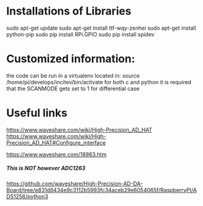 
# Installations of Libraries
sudo apt-get update
sudo apt-get install ttf-wqy-zenhei
sudo apt-get install python-pip 
sudo pip install RPi.GPIO
sudo pip install spidev

# Customized information:
the code can be run in a virtualenv located in: source /home/pi/develops/incitev/bin/activate
for both c and python it is required that the SCANMODE gets set to 1 for differential case

# Useful links
https://www.waveshare.com/wiki/High-Precision_AD_HAT
https://www.waveshare.com/wiki/High-Precision_AD_HAT#Configure_interface

https://www.waveshare.com/18983.htm
##### This is NOT however ADC1263
https://github.com/waveshare/High-Precision-AD-DA-Board/tree/e831d8434e9c3112b5993fc34aceb29e6054065f/RaspberryPI/ADS1256/python3